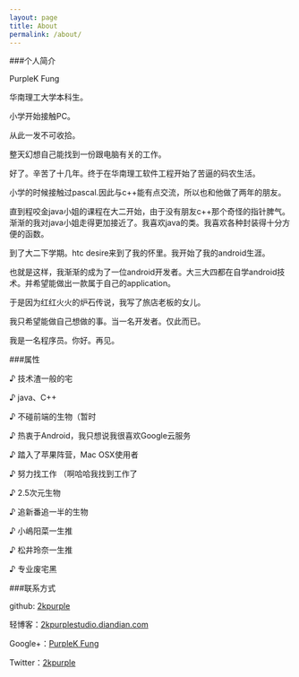 ```yaml
---
layout: page
title: About
permalink: /about/
---
```


###个人简介

PurpleK Fung

华南理工大学本科生。

小学开始接触PC。

从此一发不可收拾。

整天幻想自己能找到一份跟电脑有关的工作。

好了。辛苦了十几年。终于在华南理工软件工程开始了苦逼的码农生活。

小学的时候接触过pascal.因此与c++能有点交流，所以也和他做了两年的朋友。

直到程咬金java小姐的课程在大二开始，由于没有朋友c++那个奇怪的指针脾气。渐渐的我对java小姐走得更加接近了。我喜欢java的类。我喜欢各种封装得十分方便的函数。

到了大二下学期。htc desire来到了我的怀里。我开始了我的android生涯。

也就是这样，我渐渐的成为了一位android开发者。大三大四都在自学android技术。并希望能做出一款属于自己的application。

于是因为红红火火的炉石传说，我写了旅店老板的女儿。

我只希望能做自己想做的事。当一名开发者。仅此而已。

我是一名程序员。你好。再见。


###属性 

♪  技术渣一般的宅

♪  java、C++

♪  不碰前端的生物（暂时

♪  热衷于Android，我只想说我很喜欢Google云服务

♪  踏入了苹果阵营，Mac OSX使用者

♪  努力找工作 （啊哈哈我找到工作了

♪  2.5次元生物

♪  追新番追一半的生物

♪  小嶋阳菜一生推

♪  松井玲奈一生推

♪  专业废宅黑

###联系方式

github: [2kpurple](http://github.com/2kpurple)

轻博客：[2kpurplestudio.diandian.com](http://2kpurplestudio.diandian.com)

Google+：[PurpleK Fung](https://plus.google.com/+PurpleKFung/)

Twitter：[2kpurple](http://twitter.com/2kpurple)